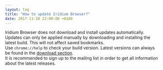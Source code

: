 ```yaml
---
layout: faq
title: "How to update Iridium Browser?"
date: 2017-11-28 22:00:00 +0100
---
```


Iridium Browser does not download and install updates automatically. Updates can only be applied manually by downloading and installing the latest build. This will not affect saved bookmarks.   
Use ````chrome://help```` to check your build version. Latest versions can always be found in the [download section](/downloads/ "download Iridium Browser / check for updates").   
It is recommended to sign up to the mailing list in order to get all information about the latest releases.   

